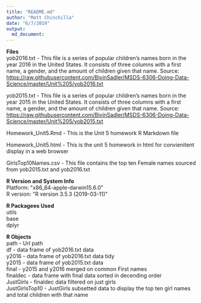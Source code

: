 ```yaml
---
title: "README.md"
author: "Matt Chinchilla"
date: "6/7/2019"
output: 
  md_document:
---
```

<b>Files</b><br>
yob2016.txt - This file is a series of popular children’s names born in the year 2016 in the United States.  It consists of three columns with a first name, a gender, and the amount of children given that name.
Source: https://raw.githubusercontent.com/BivinSadler/MSDS-6306-Doing-Data-Science/master/Unit%205/yob2016.txt

yob2015.txt - This file is a series of popular children’s names born in the year 2015 in the United States.  It consists of three columns with a first name, a gender, and the amount of children given that name.
Source: https://raw.githubusercontent.com/BivinSadler/MSDS-6306-Doing-Data-Science/master/Unit%205/yob2015.txt

Homework_Unit5.Rmd - This is the Unit 5 homework R Markdown file

Homework_Unit5.html - This is the unit 5 homework in html for convienitent display in a web browser

GirlsTop10Names.csv - This file contains the top ten Female names sourced from yob2015.txt and yob2016.txt

<b>R Version and System Info</b><br>
Platform: "x86_64-apple-darwin15.6.0"<br>
R version: "R version 3.5.3 (2019-03-11)"

<b>R Packagees Used</b><br>
utils<br>
base<br>
dplyr<br>


<b>R Objects</b><br>
path - Url path<br>
df - data frame of yob2016.txt data<br>
y2016 - data frame of yob2016.txt data tidy<br>
y2015 - data frame of yob2015.txt data<br>
final - y2015 and y2016 merged on common First names<br>
finaldec - data frame with final data sorted in decending order<br>
JustGirls - finaldec data filtered on just girls<br>
JustGirlsTop10 - JustGirls subsetted data to display the top ten girl names and total children with that name

